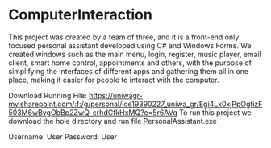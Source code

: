 # ComputerInteraction

This project was created by a team of three, and it is a front-end only focused personal assistant developed using C# and Windows Forms. We created windows such as the main menu, login, register, music player, email client, smart home control, appointments and others, with the purpose of simplifying the interfaces of different apps and gathering them all in one place, making it easier for people to interact with the computer.

Download Running File:
https://uniwagr-my.sharepoint.com/:f:/g/personal/ice19390227_uniwa_gr/Egi4Lx0xjPpOgtizF503M6wBvgObBp2ZwQ-crhdCfkHxMQ?e=5r6AVg
To run this project we download the hole directory and run file PersonalAssistant.exe

Username: User
Password: User
